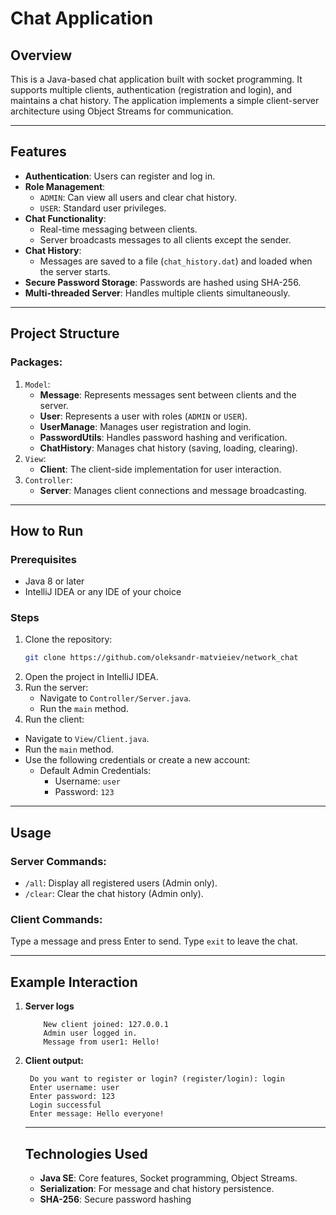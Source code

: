 # Chat Application

## Overview
This is a Java-based chat application built with socket programming. It supports multiple clients, authentication (registration and login), and maintains a chat history. The application implements a simple client-server architecture using Object Streams for communication.

---

## Features
- **Authentication**: Users can register and log in.
- **Role Management**: 
  - `ADMIN`: Can view all users and clear chat history.
  - `USER`: Standard user privileges.
- **Chat Functionality**:
  - Real-time messaging between clients.
  - Server broadcasts messages to all clients except the sender.
- **Chat History**: 
  - Messages are saved to a file (`chat_history.dat`) and loaded when the server starts.
- **Secure Password Storage**: Passwords are hashed using SHA-256.
- **Multi-threaded Server**: Handles multiple clients simultaneously.

---

## Project Structure
### **Packages**:
1. `Model`:
   - **Message**: Represents messages sent between clients and the server.
   - **User**: Represents a user with roles (`ADMIN` or `USER`).
   - **UserManage**: Manages user registration and login.
   - **PasswordUtils**: Handles password hashing and verification.
   - **ChatHistory**: Manages chat history (saving, loading, clearing).
2. `View`:
   - **Client**: The client-side implementation for user interaction.
3. `Controller`:
   - **Server**: Manages client connections and message broadcasting.

---

## How to Run

### **Prerequisites**
- Java 8 or later
- IntelliJ IDEA or any IDE of your choice

### **Steps**
1. Clone the repository:
   ```bash
   git clone https://github.com/oleksandr-matvieiev/network_chat
   ```
2. Open the project in IntelliJ IDEA.
3. Run the server:
   - Navigate to ```Controller/Server.java```.
   - Run the ```main``` method.
4. Run the client:
  - Navigate to ```View/Client.java```.
  - Run the ```main``` method.
  - Use the following credentials or create a new account:
    - Default Admin Credentials:
      - Username: ```user```
      - Password: ```123```
---
## Usage
### Server Commands:
- ```/all```: Display all registered users (Admin only).
- ```/clear```: Clear the chat history (Admin only).
### Client Commands:
Type a message and press Enter to send.
Type ```exit``` to leave the chat.

---
## Example Interaction
1. **Server logs**
   ```
       New client joined: 127.0.0.1
       Admin user logged in.
       Message from user1: Hello!
   ```
2. **Client output:**
   ```
    Do you want to register or login? (register/login): login
    Enter username: user
    Enter password: 123
    Login successful
    Enter message: Hello everyone!
   ```
   ---
   ## Technologies Used
   - **Java SE**: Core features, Socket programming, Object Streams.
   - **Serialization**:  For message and chat history persistence.
   - **SHA-256**: Secure password hashing
   
